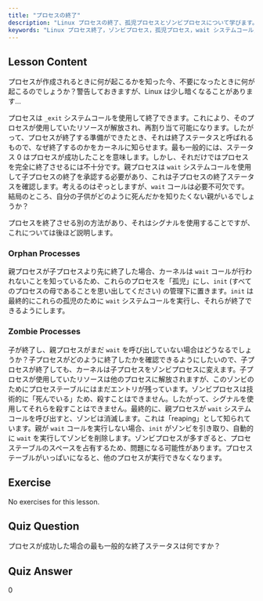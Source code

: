 ```yaml
---
title: "プロセスの終了"
description: "Linux プロセスの終了、孤児プロセスとゾンビプロセスについて学びます。効果的なプロセス管理のための_exit および wait システムコールを理解します。"
keywords: "Linux プロセス終了，ゾンビプロセス，孤児プロセス，wait システムコール，_exit, Linux チュートリアル，Linux 初心者"
---
```


## Lesson Content

プロセスが作成されるときに何が起こるかを知った今、不要になったときに何が起こるのでしょうか？警告しておきますが、Linux は少し暗くなることがあります...

プロセスは `_exit` システムコールを使用して終了できます。これにより、そのプロセスが使用していたリソースが解放され、再割り当て可能になります。したがって、プロセスが終了する準備ができたとき、それは終了ステータスと呼ばれるもので、なぜ終了するのかをカーネルに知らせます。最も一般的には、ステータス 0 はプロセスが成功したことを意味します。しかし、それだけではプロセスを完全に終了させるには不十分です。親プロセスは `wait` システムコールを使用して子プロセスの終了を承認する必要があり、これは子プロセスの終了ステータスを確認します。考えるのはぞっとしますが、`wait` コールは必要不可欠です。結局のところ、自分の子供がどのように死んだかを知りたくない親がいるでしょうか？

プロセスを終了させる別の方法があり、それはシグナルを使用することですが、これについては後ほど説明します。

### Orphan Processes

親プロセスが子プロセスより先に終了した場合、カーネルは `wait` コールが行われないことを知っているため、これらのプロセスを「孤児」にし、`init` (すべてのプロセスの母であることを思い出してください) の管理下に置きます。`init` は最終的にこれらの孤児のために `wait` システムコールを実行し、それらが終了できるようにします。

### Zombie Processes

子が終了し、親プロセスがまだ `wait` を呼び出していない場合はどうなるでしょうか？子プロセスがどのように終了したかを確認できるようにしたいので、子プロセスが終了しても、カーネルは子プロセスをゾンビプロセスに変えます。子プロセスが使用していたリソースは他のプロセスに解放されますが、このゾンビのためにプロセステーブルにはまだエントリが残っています。ゾンビプロセスは技術的に「死んでいる」ため、殺すことはできません。したがって、シグナルを使用してそれらを殺すことはできません。最終的に、親プロセスが `wait` システムコールを呼び出すと、ゾンビは消滅します。これは「reaping」として知られています。親が `wait` コールを実行しない場合、`init` がゾンビを引き取り、自動的に `wait` を実行してゾンビを削除します。ゾンビプロセスが多すぎると、プロセステーブルのスペースを占有するため、問題になる可能性があります。プロセステーブルがいっぱいになると、他のプロセスが実行できなくなります。

## Exercise

No exercises for this lesson.

## Quiz Question

プロセスが成功した場合の最も一般的な終了ステータスは何ですか？

## Quiz Answer

0
